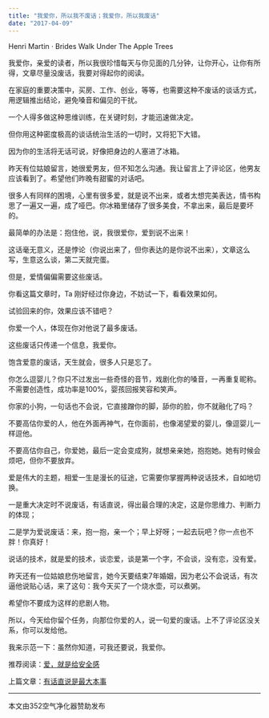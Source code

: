 ```yaml
---
title: "我爱你，所以我不废话；我爱你，所以我废话"
date: "2017-04-09"
---
```


Henri Martin · Brides Walk Under The Apple Trees

我爱你，亲爱的读者，所以我很珍惜每天与你见面的几分钟，让你开心，让你有所得，文章尽量没废话，我要对得起你的阅读。

在家庭的重要决策中，买房、工作、创业，等等，也需要这种不废话的谈话方式，用逻辑推出结论，避免嗓音和偏见的干扰。

一个人得多做这种思维训练，在关键时刻，才能迅速做决定。

但你用这种密度极高的谈话统治生活的一切时，又将犯下大错。

因为你的生活将无话可说，好像把身边的人塞进了冰箱。  

昨天有位姑娘留言，她很爱男友，但不知怎么沟通。我让留言上了评论区，他男友应该看到了。希望他们昨晚有甜蜜的对话吧。

很多人有同样的困境，心里有很多爱，就是说不出来，或者太想完美表达，情书构思了一遍又一遍，成了哑巴。你冰箱里储存了很多美食，不拿出来，最后是要坏的。

最简单的办法是：抱住他，说，我很爱你，爱到说不出来！

这话毫无意义，还是悖论（你说出来了，但你表达的是你说不出来），文章这么写，生意这么谈，第二天就完蛋。

但是，爱情偏偏需要这些废话。

你看这篇文章时，Ta 刚好经过你身边，不妨试一下，看看效果如何。  

试验回来的你，效果应该不错吧？

你爱一个人，体现在你对他说了最多废话。

这些废话只传递一个信息，我爱你。

饱含爱意的废话，天生就会，很多人只是忘了。

你怎么逗婴儿？你只不过发出一些奇怪的音节，戏剧化你的嗓音，一再重复昵称。不需要创造性，成功率是100%，婴孩回报笑容和笑声。

你家的小狗，一句话也不会说，它直接蹭你的脚，舔你的脸，你不就融化了吗？

不要高估你爱的人，他在外面再神气，在你面前，也像渴望爱的婴儿，像逗婴儿一样逗他。

不要高估你自己，你爱她，最后一定会变成狗，就想亲亲她，抱抱她。她有时候会烦吧，但你不要放弃。

爱是伟大的主题，相爱一生是漫长的征途，它需要你掌握两种说话技术，自如地切换。  

一是重大决定时不说废话，有话直说，得出最合理的决定，这是你思维力、判断力的体现；

二是学为爱说废话：来，抱一抱，亲一个；早上好呀；一起去玩吧？你一点也不胖！你真好！

说话的技术，就是爱的技术，谈恋爱，谈是第一个字，不会谈，没有恋，没有爱。

昨天还有一位姑娘悲伤地留言，她今天要结束7年婚姻，因为老公不会说话，有次逼他说贴心话，来了这句：我今天买了一个烧水壶，可以煮粥。

希望你不要成为这样的悲剧人物。

所以，今天给你留个任务，向那位你爱的人，说一句爱的废话。上不了评论区没关系，你可以发给他。

我来示范一下：虽然你知道，可我还要说，我爱你。

推荐阅读：[爱，就是给安全感](http://mp.weixin.qq.com/s?__biz=MjM5NDU0Mjk2MQ==&mid=2651622833&idx=1&sn=7b3c0073c59fcb95598160fc93486919&chksm=bd7e09af8a0980b9533a840b39e4f0afe5b5f34609976b5ecf742bcc1d36d5cc743ac078f2a1&scene=21#wechat_redirect)

上篇文章：[有话直说是最大本事](http://mp.weixin.qq.com/s?__biz=MjM5NDU0Mjk2MQ==&mid=2651622930&idx=1&sn=51000430333153b619e605eb8a2233f7&chksm=bd7e0a0c8a09831a3fc79c75a4b102cfdb9b8a3be13df37e25d6265c8f29412373af63054ee2&scene=21#wechat_redirect)

* * *

本文由352空气净化器赞助发布
